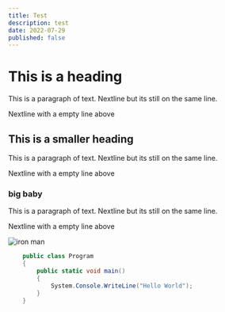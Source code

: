 ```yaml
---
title: Test
description: test
date: 2022-07-29
published: false
---
```


# This is a heading

This is a paragraph of text.
Nextline but its still on the same line.

Nextline with a empty line above

## This is a smaller heading

This is a paragraph of text.
Nextline but its still on the same line.

Nextline with a empty line above

### big baby

This is a paragraph of text.
Nextline but its still on the same line.

Nextline with a empty line above

![iron man](/images/iron-man-snap.gif)

```cs
    public class Program
    {
        public static void main()
        {
            System.Console.WriteLine("Hello World");
        }
    }
```